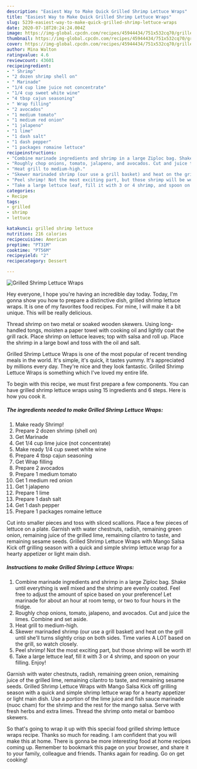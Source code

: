 ```yaml
---
description: "Easiest Way to Make Quick Grilled Shrimp Lettuce Wraps"
title: "Easiest Way to Make Quick Grilled Shrimp Lettuce Wraps"
slug: 5239-easiest-way-to-make-quick-grilled-shrimp-lettuce-wraps
date: 2020-07-18T20:24:24.004Z
image: https://img-global.cpcdn.com/recipes/45944434/751x532cq70/grilled-shrimp-lettuce-wraps-recipe-main-photo.jpg
thumbnail: https://img-global.cpcdn.com/recipes/45944434/751x532cq70/grilled-shrimp-lettuce-wraps-recipe-main-photo.jpg
cover: https://img-global.cpcdn.com/recipes/45944434/751x532cq70/grilled-shrimp-lettuce-wraps-recipe-main-photo.jpg
author: Mina Walton
ratingvalue: 4.6
reviewcount: 43601
recipeingredient:
- " Shrimp"
- "2 dozen shrimp shell on"
- " Marinade"
- "1/4 cup lime juice not concentrate"
- "1/4 cup sweet white wine"
- "4 tbsp cajun seasoning"
- " Wrap filling"
- "2 avocados"
- "1 medium tomato"
- "1 medium red onion"
- "1 jalapeno"
- "1 lime"
- "1 dash salt"
- "1 dash pepper"
- "1 packages romaine lettuce"
recipeinstructions:
- "Combine marinade ingredients and shrimp in a large Ziploc bag. Shake until everything is well mixed and the shrimp are evenly coated. Feel free to adjust the amount of spice based on your preference! Let marinade for about an hour at room temp, or two to four hours in the fridge."
- "Roughly chop onions, tomato, jalapeno, and avocados. Cut and juice the limes. Combine and set aside."
- "Heat grill to medium-high."
- "Skewer marinaded shrimp (our use a grill basket) and heat on the grill until she&#39;ll turns slightly crisp on both sides. Time varies A LOT based on the grill, so watch closely."
- "Peel shrimp! Not the most exciting part, but those shrimp will be worth it!"
- "Take a large lettuce leaf, fill it with 3 or 4 shrimp, and spoon on your filling. Enjoy!"
categories:
- Recipe
tags:
- grilled
- shrimp
- lettuce

katakunci: grilled shrimp lettuce 
nutrition: 216 calories
recipecuisine: American
preptime: "PT31M"
cooktime: "PT56M"
recipeyield: "2"
recipecategory: Dessert

---
```



![Grilled Shrimp Lettuce Wraps](https://img-global.cpcdn.com/recipes/45944434/751x532cq70/grilled-shrimp-lettuce-wraps-recipe-main-photo.jpg)

Hey everyone, I hope you're having an incredible day today. Today, I'm gonna show you how to prepare a distinctive dish, grilled shrimp lettuce wraps. It is one of my favorites food recipes. For mine, I will make it a bit unique. This will be really delicious.

Thread shrimp on two metal or soaked wooden skewers. Using long-handled tongs, moisten a paper towel with cooking oil and lightly coat the grill rack. Place shrimp on lettuce leaves; top with salsa and roll up. Place the shrimp in a large bowl and toss with the oil and salt.

Grilled Shrimp Lettuce Wraps is one of the most popular of recent trending meals in the world. It's simple, it's quick, it tastes yummy. It's appreciated by millions every day. They're nice and they look fantastic. Grilled Shrimp Lettuce Wraps is something which I've loved my entire life.


To begin with this recipe, we must first prepare a few components. You can have grilled shrimp lettuce wraps using 15 ingredients and 6 steps. Here is how you cook it.

<!--inarticleads1-->

##### The ingredients needed to make Grilled Shrimp Lettuce Wraps:

1. Make ready  Shrimp!
1. Prepare 2 dozen shrimp (shell on)
1. Get  Marinade
1. Get 1/4 cup lime juice (not concentrate)
1. Make ready 1/4 cup sweet white wine
1. Prepare 4 tbsp cajun seasoning
1. Get  Wrap filling
1. Prepare 2 avocados
1. Prepare 1 medium tomato
1. Get 1 medium red onion
1. Get 1 jalapeno
1. Prepare 1 lime
1. Prepare 1 dash salt
1. Get 1 dash pepper
1. Prepare 1 packages romaine lettuce


Cut into smaller pieces and toss with sliced scallions. Place a few pieces of lettuce on a plate. Garnish with water chestnuts, radish, remaining green onion, remaining juice of the grilled lime, remaining cilantro to taste, and remaining sesame seeds. Grilled Shrimp Lettuce Wraps with Mango Salsa Kick off grilling season with a quick and simple shrimp lettuce wrap for a hearty appetizer or light main dish. 

<!--inarticleads2-->

##### Instructions to make Grilled Shrimp Lettuce Wraps:

1. Combine marinade ingredients and shrimp in a large Ziploc bag. Shake until everything is well mixed and the shrimp are evenly coated. Feel free to adjust the amount of spice based on your preference! Let marinade for about an hour at room temp, or two to four hours in the fridge.
1. Roughly chop onions, tomato, jalapeno, and avocados. Cut and juice the limes. Combine and set aside.
1. Heat grill to medium-high.
1. Skewer marinaded shrimp (our use a grill basket) and heat on the grill until she&#39;ll turns slightly crisp on both sides. Time varies A LOT based on the grill, so watch closely.
1. Peel shrimp! Not the most exciting part, but those shrimp will be worth it!
1. Take a large lettuce leaf, fill it with 3 or 4 shrimp, and spoon on your filling. Enjoy!


Garnish with water chestnuts, radish, remaining green onion, remaining juice of the grilled lime, remaining cilantro to taste, and remaining sesame seeds. Grilled Shrimp Lettuce Wraps with Mango Salsa Kick off grilling season with a quick and simple shrimp lettuce wrap for a hearty appetizer or light main dish. Use a portion of the lime juice and fish sauce marinade (nuoc cham) for the shrimp and the rest for the mango salsa. Serve with fresh herbs and extra limes. Thread the shrimp onto metal or bamboo skewers. 

So that's going to wrap it up with this special food grilled shrimp lettuce wraps recipe. Thanks so much for reading. I am confident that you will make this at home. There is gonna be more interesting food at home recipes coming up. Remember to bookmark this page on your browser, and share it to your family, colleague and friends. Thanks again for reading. Go on get cooking!
